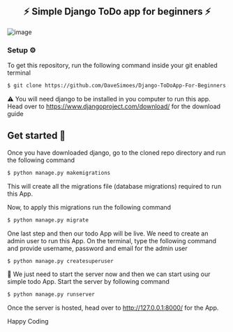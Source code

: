 <div align="center"> <h2> ⚡️ Simple Django ToDo app for beginners ⚡️ </h2></div>


![image](https://github.com/DaveSimoes/ToDo-Django/assets/109705197/cddf7ad3-f133-48fe-b1b9-b6ebd7e99b1e)


### Setup ⚙️
To get this repository, run the following command inside your git enabled terminal 
```bash
$ git clone https://github.com/DaveSimoes/Django-ToDoApp-For-Beginners.git
```
⚠️ You will need django to be installed in you computer to run this app. Head over to https://www.djangoproject.com/download/ for the download guide

## Get started  🚀
Once you have downloaded django, go to the cloned repo directory and run the following command

```bash
$ python manage.py makemigrations
```

This will create all the migrations file (database migrations) required to run this App.

Now, to apply this migrations run the following command
```bash
$ python manage.py migrate
```

One last step and then our todo App will be live. We need to create an admin user to run this App. On the terminal, type the following command and provide username, password and email for the admin user
```bash
$ python manage.py createsuperuser
```

🚨 We just need to start the server now and then we can start using our simple todo App. Start the server by following command

```bash
$ python manage.py runserver
```

Once the server is hosted, head over to http://127.0.0.1:8000/ for the App.


 Happy Coding 

